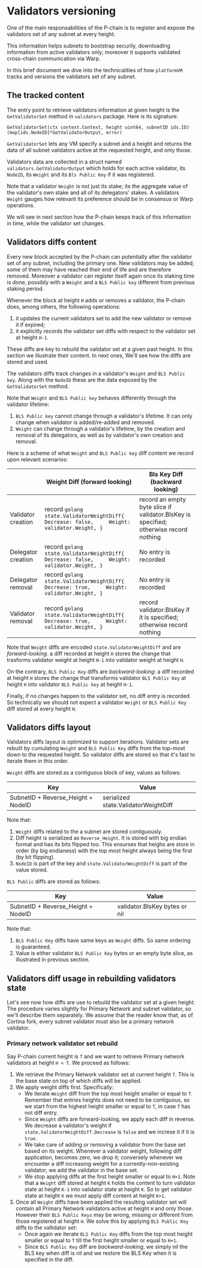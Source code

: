 # Validators versioning

One of the main responsabilities of the P-chain is to register and expose the validators set of any subnet at every height.

This information helps subnets to bootstrap securily, downloading information from active validators only; moreover it supports validated cross-chain communication via Warp. 

In this brief document we dive into the technicalities of how `platformVM` tracks and versions the validators set of any subnet.

## The tracked content

The entry point to retrieve validators information at given height is the `GetValidatorSet` method in `validators` package. Here is its signature:
``` golang
GetValidatorSet(ctx context.Context, height uint64, subnetID ids.ID) (map[ids.NodeID]*GetValidatorOutput, error)
```

`GetValidatorSet` lets any VM specify a subnet and a height and returns the data of all subnet validators active at the requested height, and only those.

Validators data are collected in a struct named `validators.GetValidatorOutput`  which holds for each active validator, its `NodeID`, its `Weight` and its `Bls Public Key` if it was registered.

Note that a validator `Weight` is not just its stake; its the aggregate value of the validator's own stake and all of its delegators' stakes. A validators `Weight` gauges how relevant its preference should be in consensus or Warp operations.

We will see in next section how the P-chain keeps track of this information in time, while the validator set changes.

## Validators diffs content

Every new block accepted by the P-chain can potentially alter the validator set of any subnet, including the primary one. New validators may be added; some of them may have reached their end of life and are therefore removed. Moreover a validator can register itself again once its staking time is done, possibly with a `Weight` and a `BLS Public key` different from previous staking period.

Whenever the block at height `H` adds or removes a validator, the P-chain does, among others, the following operations:

1. it updates the current validators set to add the new validator or remove it if expired;
2. it explicitly records the validator set diffs with respect to the validator set at height `H-1`.

These diffs are key to rebuild the validator set at a given past height. In this section we illustrate their content. In next ones, We'll see how the diffs are stored and used.

The validators diffs track changes in a validator's `Weight` and `BLS Public key`. Along with the `NodeID` these are the data exposed by the `GetValidatorSet` method.

Note that `Weight` and `BLS Public key` behaves differently through the validator lifetime:

1. `BLS Public key` cannot change through a validator's lifetime. It can only change when validator is added/re-added and removed.
2. `Weight` can change through a validator's lifetime, by the creation and removal of its delegators, as well as by validator's own creation and removal.

Here is a scheme of what `Weight` and `BLS Public key` diff content we record upon relevant scenarios: 

|                    | Weight Diff (forward looking)                                                                           | Bls Key Diff (backward looking)                                                       |
|--------------------|---------------------------------------------------------------------------------------------------------|---------------------------------------------------------------------------------------|
| Validator creation | record ``` golang state.ValidatorWeightDiff{       Decrease: false,     Weight: validator.Weight, } ``` | record an empty byte slice if validator.BlsKey is specified; otherwise record nothing |
| Delegator creation | record ``` golang state.ValidatorWeightDiff{      Decrease: false,     Weight: validator.Weight, } ```  | No entry is recorded                                                                  |
| Delegator removal  | record ``` golang state.ValidatorWeightDiff{      Decrease: true,     Weight: validator.Weight, } ```  | No entry is recorded                                                                  |
| Validator removal  | record ``` golang state.ValidatorWeightDiff{      Decrease: true,     Weight: validator.Weight, } ```  | record validator.BlsKey if it is specified; otherwise record nothing                  |

Note that `Weight` diffs are encoded `state.ValidatorWeightDiff` and are *forward-looking*. a diff recorded at height `H` stores the change that trasforms validator weight at height `H-1` into validator weight at height `H`.

On the contrary, `BLS Public Key` diffs are *backward-looking*: a diff recorded at height `H` stores the change that transforms validator `BLS Public Key` at height `H` into validator `BLS Public key` at height `H-1`.

Finally, if no changes happen to the validator set, no diff entry is recorded. So technically we should not expect a validator `Weight` or `BLS Public Key` diff stored at every height `H`.

## Validators diffs layout

Validators diffs layout is optimized to support iterations. Validator sets are rebuilt by cumulating `Weight` and `BLS Public Key` diffs from the top-most down to the requested height. So validator diffs are stored so that it's fast to iterate them in this order.

`Weight` diffs are stored as a contiguous block of key, values as follows:

| Key                                | Value                                |
|------------------------------------|--------------------------------------|
| SubnetID + Reverse_Height + NodeID | serialized state.ValidatorWeightDiff |

Note that:

1. `Weight` diffs related to the a subnet are stored contiguously.
2. Diff height is serialized as `Reverse_Height`. It is stored with big endian format and has its bits flipped too. This ensurses that heighs are store in order (by big endianess) with the top most height always being the first (by bit flipping).
3. `NodeID` is part of the key and `state.ValidatorWeightDiff` is part of the value stored.

`BLS Public` diffs are stored as follows:

| Key                                | Value                         |
|------------------------------------|-------------------------------|
| SubnetID + Reverse_Height + NodeID | validator.BlsKey bytes or nil |

Note that:

1. `BLS Public Key` diffs have same keys as `Weight` diffs. So same ordering is guaranteed.
2. Value is either validator `BLS Public Key` bytes or an empty byte slice, as illustrated in previous section.

## Validators diff usage in rebuilding validators state

Let's see now how diffs are use to rebuild the validator set at a given height. The procedure varies slightly for Primary Network and subnet validator, so we'll describe them separately.
We assume that the reader know that, as of Cortina fork, every subnet validator must also be a primary network validator.

### Primary network validator set rebuild

Say P-chain current height is `T` and we want to retrieve Primary network validators at height `H < T`. We proceed as follows:

1. We retrieve the Primary Network validator set at current height `T`. This is the base state on top of which diffs will be applied.
2. We apply weight diffs first. Specifically:
   -  We iterate `Weight` diff from the top most height smaller or equal to `T`. Remember that entries heights does not need to be contiguous, so we start from the highest height smaller or equal to `T`, in case `T` has not diff entry.
   -  Since `Weight` diffs are forward-looking, we apply each diff in reverse. We decrease a validator's weight if `state.ValidatorWeightDiff.Decrease` is `false` and we increse it if it is `true`.
   - We take care of adding or removing a validator from the base set based on its weight. Whenever a validator weight, following diff application, becomes zero, we drop it; conversely whenever we encounter a diff increasing weight for a currently-non-existing validator, we add the validator in the base set.
   -  We stop applying diffs at the first height smaller or equal to `H+1`. Note that a `Weight` diff stored at height `K` holds the content to turn validator state at height `K-1` into validator state at height `K`. So to get validator state at height `K` we must apply diff content at height `K+1`.
3. Once all `Weight` diffs have been applied the resulting validator set will contain all Primary Network validators active at height `H` and only those. However their `BLS Public Keys` may be wrong, missing or different from those registered at height `H`. We solve this by applying `BLS Public Key` diffs to the vallidator set:
   - Once again we iterate `BLS Public Key` diffs from the top most height smaller or equal to `T` till the first height smaller or equal to `H+1`.
   - Since `BLS Public Key` diff are *backward-looking*, we simply nil the BLS key when diff is nil and we restore the BLS Key when it is specified in the diff. 